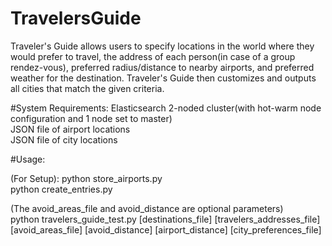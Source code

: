 # TravelersGuide

Traveler's Guide allows users to specify locations in the world where they would prefer to travel, the address of each person(in case of a group rendez-vous), preferred radius/distance to nearby airports, and preferred weather for the destination. Traveler's Guide then customizes and outputs all cities that 
match the given criteria.

#System Requirements:
Elasticsearch 2-noded cluster(with hot-warm node configuration
and 1 node set to master)<br />
JSON file of airport locations <br />
JSON file of city locations<br />

#Usage: 

(For Setup): 
python store_airports.py <br />
python create_entries.py <br />


(The avoid_areas_file and avoid_distance are optional parameters)<br />
python travelers_guide_test.py [destinations_file] [travelers_addresses_file] [avoid_areas_file] [avoid_distance] [airport_distance] [city_preferences_file]<br />




